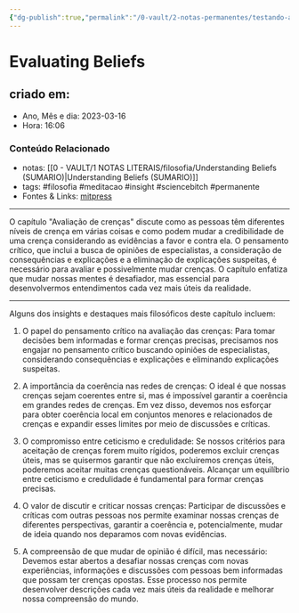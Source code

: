 ```yaml
---
{"dg-publish":true,"permalink":"/0-vault/2-notas-permanentes/testando-as-crencas/","tags":["permanente","filosofia","meditacao","insight","sciencebitch"],"dgHomeLink":true,"dgShowLocalGraph":true,"dgShowFileTree":true,"dgEnableSearch":true,"noteIcon":""}
---
```



# Evaluating Beliefs

## criado em: 

- Ano, Mês e dia: 2023-03-16
- Hora: 16:06

### Conteúdo Relacionado

- notas: [[0 - VAULT/1 NOTAS LITERAIS/filosofia/Understanding Beliefs (SUMARIO)\|Understanding Beliefs (SUMARIO)]]
- tags: #filosofia #meditacao #insight #sciencebitch #permanente
- Fontes & Links: [mitpress](https://mitpress.mit.edu/9780262526432/understanding-beliefs/)
---

O capítulo "Avaliação de crenças" discute como as pessoas têm diferentes níveis de crença em várias coisas e como podem mudar a credibilidade de uma crença considerando as evidências a favor e contra ela. O pensamento crítico, que inclui a busca de opiniões de especialistas, a consideração de consequências e explicações e a eliminação de explicações suspeitas, é necessário para avaliar e possivelmente mudar crenças. O capítulo enfatiza que mudar nossas mentes é desafiador, mas essencial para desenvolvermos entendimentos cada vez mais úteis da realidade.

---

Alguns dos insights e destaques mais filosóficos deste capítulo incluem:

1. O papel do pensamento crítico na avaliação das crenças: Para tomar decisões bem informadas e formar crenças precisas, precisamos nos engajar no pensamento crítico buscando opiniões de especialistas, considerando consequências e explicações e eliminando explicações suspeitas.

2. A importância da coerência nas redes de crenças: O ideal é que nossas crenças sejam coerentes entre si, mas é impossível garantir a coerência em grandes redes de crenças. Em vez disso, devemos nos esforçar para obter coerência local em conjuntos menores e relacionados de crenças e expandir esses limites por meio de discussões e críticas.

3. O compromisso entre ceticismo e credulidade: Se nossos critérios para aceitação de crenças forem muito rígidos, poderemos excluir crenças úteis, mas se quisermos garantir que não excluiremos crenças úteis, poderemos aceitar muitas crenças questionáveis. Alcançar um equilíbrio entre ceticismo e credulidade é fundamental para formar crenças precisas.

4. O valor de discutir e criticar nossas crenças: Participar de discussões e críticas com outras pessoas nos permite examinar nossas crenças de diferentes perspectivas, garantir a coerência e, potencialmente, mudar de ideia quando nos deparamos com novas evidências.

5. A compreensão de que mudar de opinião é difícil, mas necessário: Devemos estar abertos a desafiar nossas crenças com novas experiências, informações e discussões com pessoas bem informadas que possam ter crenças opostas. Esse processo nos permite desenvolver descrições cada vez mais úteis da realidade e melhorar nossa compreensão do mundo.